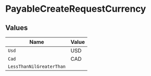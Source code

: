 # PayableCreateRequestCurrency


## Values

| Name                     | Value                    |
| ------------------------ | ------------------------ |
| `Usd`                    | USD                      |
| `Cad`                    | CAD                      |
| `LessThanNilGreaterThan` | <nil>                    |